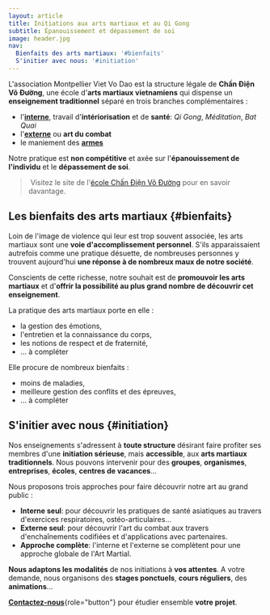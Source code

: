 ```yaml
---
layout: article
title: Initiations aux arts martiaux et au Qi Gong
subtitle: Épanouissement et dépassement de soi
image: header.jpg
nav:
  Bienfaits des arts martiaux: '#bienfaits'
  S'initier avec nous: '#initiation'
---
```


L'association Montpellier Viet Vo Dao est la structure légale de **Chấn Điện Võ Đường**, une école d'**arts martiaux vietnamiens** qui dispense un **enseignement traditionnel** séparé en trois branches complémentaires : 
- l'[**interne**](/notre-pratique#interne), travail d'**intériorisation** et de **santé**: *Qi Gong*, *Méditation*, *Bat Quai*
- l'[**externe**](/notre-pratique#externe) ou **art du combat**
- le maniement des [**armes**](/notre-pratique#armes)

Notre pratique est **non compétitive** et axée sur l'**épanouissement de l'individu** et le **dépassement de soi**.

> Visitez le site de l'[école Chấn Điện Võ Đường](/) pour en savoir davantage.



## Les bienfaits des arts martiaux {#bienfaits}

Loin de l'image de violence qui leur est trop souvent associée, les arts martiaux sont une **voie d'accomplissement personnel**. S'ils apparaissaient autrefois comme une pratique désuette, de nombreuses personnes y trouvent aujourd'hui **une réponse à de nombreux maux de notre société**.

Conscients de cette richesse, notre souhait est de **promouvoir les arts martiaux** et d'**offrir la possibilité au plus grand nombre de découvrir cet enseignement**.

La pratique des arts martiaux porte en elle :
- la gestion des émotions,
- l'entretien et la connaissance du corps,
- les notions de respect et de fraternité,
- ... à compléter

Elle procure de nombreux bienfaits :
- moins de maladies,
- meilleure gestion des conflits et des épreuves,
- ... à compléter





## S'initier avec nous {#initiation}

Nos enseignements s'adressent à **toute structure** désirant faire profiter ses membres d'une **initiation sérieuse**, mais **accessible**, aux **arts martiaux traditionnels**. Nous pouvons intervenir pour des **groupes**, **organismes**, **entreprises**, **écoles**, **centres de vacances**...

Nous proposons trois approches pour faire découvrir notre art au grand public :
- **Interne seul**: pour découvrir les pratiques de santé asiatiques au travers d'exercices respiratoires, ostéo-articulaires...
- **Externe seul**: pour découvrir l'art du combat aux travers d'enchaînements codifiées et d'applications avec partenaires.  
- **Approche complète**: l'interne et l'externe se complètent pour une approche globale de l'Art Martial.

**Nous adaptons les modalités** de nos initiations à **vos attentes**. A votre demande, nous organisons des **stages ponctuels**, **cours réguliers**, des **animations**...

[**Contactez-nous**](#contact){role="button"} pour étudier ensemble **votre projet**.